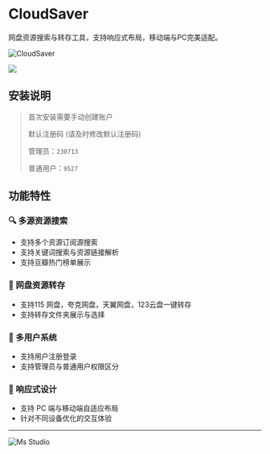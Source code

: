 # CloudSaver

网盘资源搜索与转存工具，支持响应式布局，移动端与PC完美适配。

![CloudSaver](https://file.lifebus.top/imgs/cloudsaver_cover.png)

![](https://img.shields.io/badge/%E6%96%B0%E7%96%86%E8%90%8C%E6%A3%AE%E8%BD%AF%E4%BB%B6%E5%BC%80%E5%8F%91%E5%B7%A5%E4%BD%9C%E5%AE%A4-%E6%8F%90%E4%BE%9B%E6%8A%80%E6%9C%AF%E6%94%AF%E6%8C%81-blue)

## 安装说明

> 首次安装需要手动创建账户
>
> 默认注册码 (请及时修改默认注册码)
>
> 管理员：`230713`
>
> 普通用户：`9527`

## 功能特性

### 🔍 多源资源搜索

+ 支持多个资源订阅源搜索
+ 支持关键词搜索与资源链接解析
+ 支持豆瓣热门榜单展示

### 💾 网盘资源转存

+ 支持115 网盘，夸克网盘，天翼网盘，123云盘一键转存
+ 支持转存文件夹展示与选择

### 👥 多用户系统

+ 支持用户注册登录
+ 支持管理员与普通用户权限区分

### 📱 响应式设计

+ 支持 PC 端与移动端自适应布局
+ 针对不同设备优化的交互体验

---

![Ms Studio](https://file.lifebus.top/imgs/ms_blank_001.png)
